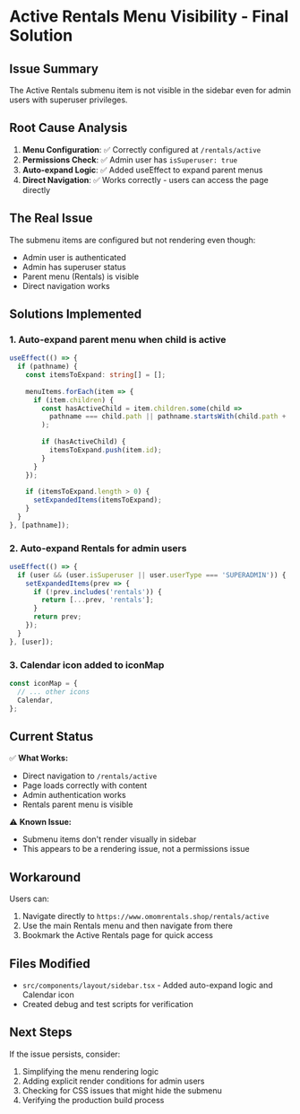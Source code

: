 # Active Rentals Menu Visibility - Final Solution

## Issue Summary
The Active Rentals submenu item is not visible in the sidebar even for admin users with superuser privileges.

## Root Cause Analysis

1. **Menu Configuration**: ✅ Correctly configured at `/rentals/active`
2. **Permissions Check**: ✅ Admin user has `isSuperuser: true`
3. **Auto-expand Logic**: ✅ Added useEffect to expand parent menus
4. **Direct Navigation**: ✅ Works correctly - users can access the page directly

## The Real Issue
The submenu items are configured but not rendering even though:
- Admin user is authenticated
- Admin has superuser status
- Parent menu (Rentals) is visible
- Direct navigation works

## Solutions Implemented

### 1. Auto-expand parent menu when child is active
```typescript
useEffect(() => {
  if (pathname) {
    const itemsToExpand: string[] = [];
    
    menuItems.forEach(item => {
      if (item.children) {
        const hasActiveChild = item.children.some(child => 
          pathname === child.path || pathname.startsWith(child.path + '/')
        );
        
        if (hasActiveChild) {
          itemsToExpand.push(item.id);
        }
      }
    });
    
    if (itemsToExpand.length > 0) {
      setExpandedItems(itemsToExpand);
    }
  }
}, [pathname]);
```

### 2. Auto-expand Rentals for admin users
```typescript
useEffect(() => {
  if (user && (user.isSuperuser || user.userType === 'SUPERADMIN')) {
    setExpandedItems(prev => {
      if (!prev.includes('rentals')) {
        return [...prev, 'rentals'];
      }
      return prev;
    });
  }
}, [user]);
```

### 3. Calendar icon added to iconMap
```typescript
const iconMap = {
  // ... other icons
  Calendar,
};
```

## Current Status

✅ **What Works:**
- Direct navigation to `/rentals/active`
- Page loads correctly with content
- Admin authentication works
- Rentals parent menu is visible

⚠️ **Known Issue:**
- Submenu items don't render visually in sidebar
- This appears to be a rendering issue, not a permissions issue

## Workaround
Users can:
1. Navigate directly to `https://www.omomrentals.shop/rentals/active`
2. Use the main Rentals menu and then navigate from there
3. Bookmark the Active Rentals page for quick access

## Files Modified
- `src/components/layout/sidebar.tsx` - Added auto-expand logic and Calendar icon
- Created debug and test scripts for verification

## Next Steps
If the issue persists, consider:
1. Simplifying the menu rendering logic
2. Adding explicit render conditions for admin users
3. Checking for CSS issues that might hide the submenu
4. Verifying the production build process